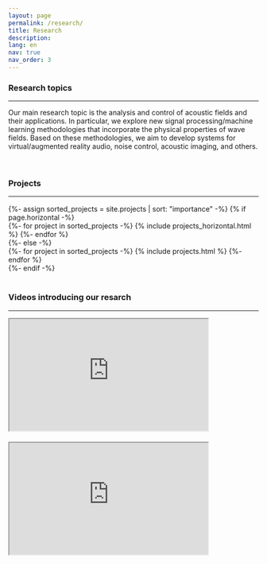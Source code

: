 ```yaml
---
layout: page
permalink: /research/
title: Research
description:
lang: en 
nav: true
nav_order: 3
---
```


### Research topics

---

Our main research topic is the analysis and control of acoustic fields and their applications. In particular, we explore new signal processing/machine learning methodologies that incorporate the physical properties of wave fields. Based on these methodologies, we aim to develop systems for virtual/augmented reality audio, noise control, acoustic imaging, and others.

<div style="width: 90%; margin: 1rem;">
<script defer class="speakerdeck-embed" data-id="86139ad3a3764083a970cfecec71f171" data-ratio="1.7777777777777777" src="//speakerdeck.com/assets/embed.js"></script>
</div>

<br />

### Projects

---

<div class="projects" style="margin-top: 1rem;">
<!-- Display projects without categories -->
{%- assign sorted_projects = site.projects | sort: "importance" -%}
<!-- Generate cards for each project -->
{% if page.horizontal -%}
<div class="container">
<div class="row row-cols-2">
{%- for project in sorted_projects -%}
    {% include projects_horizontal.html %}
{%- endfor %}
</div>
</div>
{%- else -%}
<div class="grid">
{%- for project in sorted_projects -%}
    {% include projects.html %}
{%- endfor %}
</div>
{%- endif -%}
</div>

<br />

### Videos introducing our resarch

---

<div class="video-container" style="display: flex; flex-wrap: wrap; justify-content: left; gap: 20px;">
<iframe style="width: 100%; max-width: 400px; aspect-ratio: 16/ 9;" src="https://www.youtube.com/embed/RlbMzSLcLOQ?si=fjWvLIlRxLwrJ3ZZ" allowfullscreen></iframe>
<iframe style="width: 100%; max-width: 400px; aspect-ratio: 16/ 9;" src="https://www.youtube.com/embed/C5mmF5BE2iU?si=hSCdtVj-Tia5O9Yx" allowfullscreen></iframe>
</div>